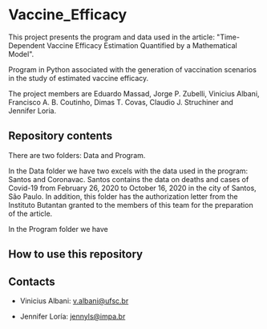 # Vaccine_Efficacy
This project presents the program and data used in the article: "Time-Dependent Vaccine Efficacy Estimation Quantified by a Mathematical Model".

Program in Python associated with the generation of vaccination scenarios in the study of estimated vaccine efficacy.

The project members are Eduardo Massad, Jorge P. Zubelli, Vinicius Albani, Francisco A. B. Coutinho, Dimas T. Covas, Claudio J. Struchiner and Jennifer Loria.

## Repository contents
There are two folders: Data and Program. 

In the Data folder we have two excels with the data used in the program: Santos and Coronavac. Santos contains the data on deaths and cases of Covid-19 from February 26, 2020 to October 16, 2020 in the city of Santos, São Paulo. In addition, this folder has the authorization letter from the Instituto Butantan granted to the members of this team for the preparation of the article.

In the Program folder we have


## How to use this repository

## Contacts

* Vinicius Albani: v.albani@ufsc.br

* Jennifer Loría: jennyls@impa.br
